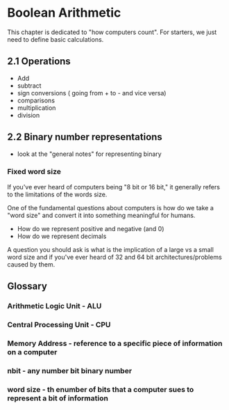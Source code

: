 # Boolean Arithmetic

This chapter is dedicated to "how computers count". For starters, we just need to define basic calculations.

## 2.1 Operations
- Add
- subtract
- sign conversions ( going from + to - and vice versa)
- comparisons
- multiplication
- division

## 2.2 Binary number representations

- look at the "general notes" for representing binary

### Fixed word size
If you've ever heard of computers being "8 bit or 16 bit," it generally refers to the limitations of the words size.

One of the fundamental questions about computers is how do we take a "word size" and convert it into something meaningful for humans.

- How do we represent positive and negative (and 0)
- How do we represent decimals

A question you should ask is what is the implication of a large vs a small word size and if you've ever heard of 32 and 64 bit architectures/problems caused by them.


## Glossary

### Arithmetic Logic Unit - ALU

### Central Processing Unit - CPU

### Memory Address - reference to a specific piece of information on a computer

### nbit - any number bit binary number

### word size - th enumber of bits that a computer sues to represent a bit of information

